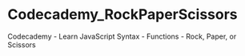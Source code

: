 # Codecademy_RockPaperScissors
Codecademy - Learn JavaScript Syntax - Functions - Rock, Paper, or Scissors
